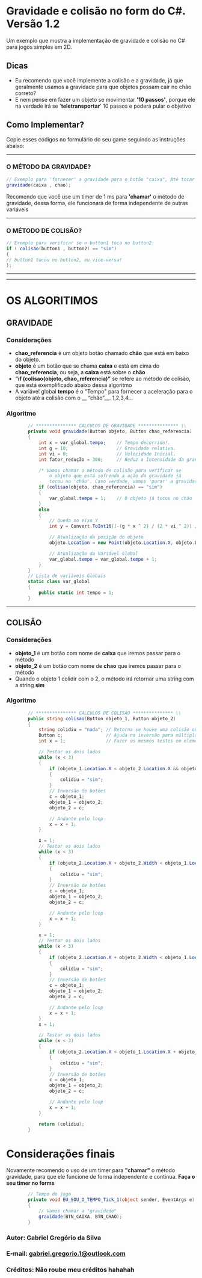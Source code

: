 # Gravidade e colisão no form do C#. Versão 1.2
Um exemplo que mostra a implementação de gravidade e colisão no C# para jogos simples em 2D.

## Dicas
- Eu recomendo que você implemente a colisão e a gravidade, já que geralmente usamos a gravidade para que objetos possam cair no chão correto?
- E nem pense em fazer um objeto se movimentar __'10 passos'__, porque ele na verdade irá se '__teletransportar__' 10 passos e poderá pular o objetivo

## Como Implementar? 
Copie esses códigos no formulário do seu game seguindo as instruções abaixo:

- - - 

### O MÉTODO DA GRAVIDADE?

```C#
// Exemplo para 'fornecer' a gravidade para o botão "caixa", Até tocar no Botão "chao"
gravidade(caixa , chao);
```
Recomendo que você use um timer de 1 ms para __'chamar'__ o método de gravidade, dessa forma, ele funcionará de forma independente de outras variáveis

- - - 

### O MÉTODO DE COLISÃO?                  
```C#
// Exemplo para verificar se o button1 toca no button2:
if ( colisao(button1 , button2) == "sim")            
{                                                    
// button1 tocou no button2, ou vice-versa!
};                                               
```

- - - 
- - -

# OS ALGORITIMOS
## GRAVIDADE 
### Considerações
- __chao_referencia__ é um objeto botão chamado __chão__ que está em baixo do objeto.
- __objeto__ é um botão que se chama __caixa__ e está em cima do __chao_referencia__, ou seja, a __caixa__ está sobre o __chão__
- __“if (colisao(objeto, chao_referencia)”__ se refere ao método de colisão, que está exemplificado abaixo dessa algoritmo
- A variável global __tempo__ é o "Tempo" para fornecer a aceleração para o objeto até a colisão com o __ “chão”__. 1,2,3,4...
 
### Algoritmo
```C#
        // *************** CALCULOS DE GRAVIDADE *************** \\
        private void gravidade(Button objeto, Button chao_referencia)
        {
            int x = var_global.tempo;    // Tempo decorrido!.
            int g = 10;                  // Gravidade relativa.
            int vi = 0;                  // Velocidade Inicial.
            int fator_redução = 300;     // Reduz a Intensidade da gravidade. (Padrão é 300, caso você mude, terá que atualizar alguns dados no método gravidade)

            /* Vamos chamar o método de colisão para verificar se
                o objeto que está sofrendo a ação da gravidade já
                tocou no 'chão'. Caso verdade, vamos 'parar' a gravidade*/
            if (colisao(objeto, chao_referencia) == "sim")
            {
                var_global.tempo = 1;    // O objeto já tocou no chão
            }
            else
            {
                // Queda no eixo Y
                int y = Convert.ToInt16((-(g * x ^ 2) / (2 * vi ^ 2)) / fator_redução);

                // Atualização da posição do objeto
                objeto.Location = new Point(objeto.Location.X, objeto.Location.Y - y);

                // Atualização da Variável Global
                var_global.tempo = var_global.tempo + 1;
            }
        }
        // Lista de variáveis Globais
        static class var_global
        {
            public static int tempo = 1;
        }
```
- - - 
## COLISÃO 
### Considerações
- __objeto_1__ é um botão com nome de __caixa__ que iremos passar para o método
- __objeto_2__ é um botão com nome de __chao__ que iremos passar para o método
- Quando o objeto 1 colidir com o 2, o método irá retornar uma string com a string __sim__

### Algoritmo
```C#
        // *************** CALCULOS DE COLISÃO *************** \\
        public string colisao(Button objeto_1, Button objeto_2)
        {
            string colidiu = "nada"; // Retorna se houve uma colisão ou não
            Button c;                // Ajuda na inversão para múltiplos testes
            int x = 1;               // Fazer os mesmos testes em elementos diferentes

            // Testar os dois lados
            while (x < 3)
            {
                if (objeto_1.Location.X < objeto_2.Location.X && objeto_1.Location.X + objeto_1.Size.Width > objeto_2.Location.X && objeto_1.Location.Y < objeto_2.Location.Y && objeto_1.Location.Y + objeto_1.Size.Height > objeto_2.Location.Y)
                {
                    colidiu = "sim";
                }
                // Inversão de botões
                c = objeto_1;
                objeto_1 = objeto_2;
                objeto_2 = c;

                // Andante pelo loop
                x = x + 1;
            }

            x = 1;
            // Testar os dois lados
            while (x < 3)
            {
                if (objeto_2.Location.X + objeto_2.Width < objeto_1.Location.X + objeto_1.Width && objeto_2.Location.X + objeto_2.Width > objeto_1.Location.X && objeto_2.Location.Y + objeto_2.Height < objeto_1.Location.Y + objeto_1.Height && objeto_2.Location.Y + objeto_2.Height > objeto_1.Location.Y)
                {
                    colidiu = "sim";
                }
                // Inversão de botões
                c = objeto_1;
                objeto_1 = objeto_2;
                objeto_2 = c;

                // Andante pelo loop
                x = x + 1;
            }

            x = 1;
            // Testar os dois lados
            while (x < 3)
            {
                if (objeto_2.Location.X + objeto_2.Width < objeto_1.Location.X + objeto_1.Width && objeto_2.Location.X + objeto_2.Width > objeto_1.Location.X && objeto_2.Location.Y < objeto_1.Location.Y + objeto_1.Height && objeto_2.Location.Y > objeto_1.Location.Y)
                {
                    colidiu = "sim";
                }
                // Inversão de botões
                c = objeto_1;
                objeto_1 = objeto_2;
                objeto_2 = c;

                // Andante pelo loop
                x = x + 1;
            }
            x = 1;

            // Testar os dois lados
            while (x < 3)
            {
                if (objeto_2.Location.X < objeto_1.Location.X + objeto_1.Width && objeto_2.Location.X > objeto_1.Location.X && objeto_2.Location.Y < objeto_1.Location.Y + objeto_1.Height && objeto_2.Location.Y > objeto_1.Location.Y)
                {
                    colidiu = "sim";
                }
                // Inversão de botões
                c = objeto_1;
                objeto_1 = objeto_2;
                objeto_2 = c;

                // Andante pelo loop
                x = x + 1;
            }

            return (colidiu);
        }
```
# Considerações finais
Novamente recomendo o uso de um timer para __"chamar"__ o método gravidade, para que ele funcione de forma independente e continua. __Faça o seu timer no forms__
```C#
        // Tempo do jogo
        private void EU_SOU_O_TEMPO_Tick_1(object sender, EventArgs e)
        {
            // Vamos chamar a "gravidade"
            gravidade(BTN_CAIXA, BTN_CHAO);
        }
```
### Autor: Gabriel Gregório da Silva
### E-mail: gabriel.gregorio.1@outlook.com
### Créditos: Não roube meu créditos hahahah
